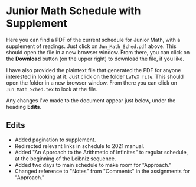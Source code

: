 # Junior Math Schedule with Supplement

Here you can find a PDF of the current schedule for Junior Math, 
with a supplement of readings. Just click on `Jun_Math_Sched.pdf`
above. This should open the file in a new browser window. From
there, you can click on
the **Download** button (on the upper right) to download the file, if you like.

I have also provided the plaintext file that generated the PDF
for anyone interested in looking at it. Just click on the folder
`LaTeX file`. This should open the folder in a new browser window. From there
you can click on `Jun_Math_Sched.tex` to look at the file.

Any changes I've made to the document appear just below, under the heading **Edits**. 

## Edits
- Added pagination to supplement.
- Redirected relevant links in schedule to 2021 manual.
- Added "An Approach to the Arithmetic of Infinites" to regular schedule,
at the beginning of the Leibniz sequence.
- Added two days to main schedule to make room for "Approach."
- Changed reference to "Notes" from "Comments" in the assignments for "Approach."
